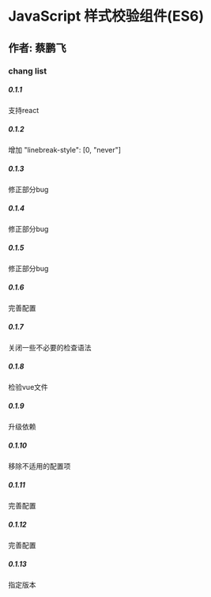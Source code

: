 # JavaScript 样式校验组件(ES6)
## 作者: 蔡鹏飞


### chang list
##### 0.1.1
支持react

##### 0.1.2
增加 "linebreak-style": [0, "never"]

##### 0.1.3
修正部分bug


##### 0.1.4
修正部分bug

##### 0.1.5
修正部分bug

##### 0.1.6
完善配置

##### 0.1.7
关闭一些不必要的检查语法

##### 0.1.8
检验vue文件

##### 0.1.9
升级依赖

##### 0.1.10
移除不适用的配置项

##### 0.1.11
完善配置

##### 0.1.12
完善配置

##### 0.1.13
指定版本
